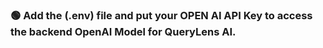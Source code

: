 ### 🟢 Add the (.env) file and put your OPEN AI API Key to access the backend OpenAI Model for QueryLens AI.
